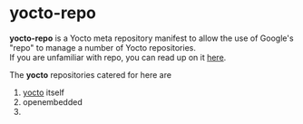 yocto-repo
==========

**yocto-repo** is a Yocto meta repository manifest to allow the use of Google's "repo" to manage a number of Yocto repositories.  
If you are unfamiliar with repo, you can read up on it [here](http://source.android.com/source/version-control.html).  
  
The **yocto** repositories catered for here are

  1.	[yocto](https://www.yoctoproject.org/) itself
  2.	openembedded
  3.	

